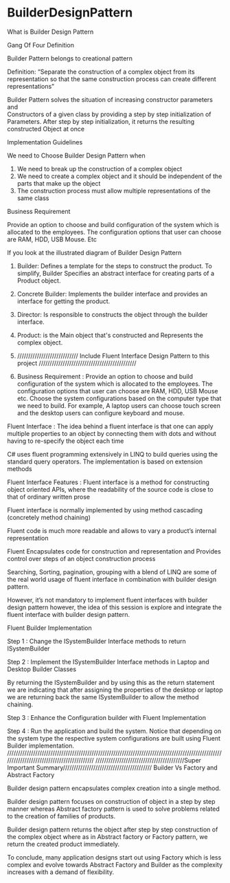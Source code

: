 # BuilderDesignPattern

What is Builder Design Pattern 

Gang Of Four Definition 

Builder Pattern belongs to creational pattern

Definition: “Separate the construction of a complex object from its representation so that the same construction process can create different representations”

Builder Pattern solves the situation of increasing constructor parameters and  
Constructors of a given class by providing a step by step initialization of 
Parameters. After step by step initialization, it returns the resulting constructed
Object at once

Implementation Guidelines

We need to Choose Builder Design Pattern when
1. We need to break up the construction of a complex object
2. We need to create a complex object and it should be independent of the parts that make up the object
3. The construction process must allow multiple representations of the same class

Business Requirement

Provide an option to choose and build configuration of the system  which is allocated to the employees. The configuration options that user can choose are RAM, HDD, USB Mouse. Etc

If you look at the illustrated diagram of Builder Design Pattern
 
1. Builder: Defines a template for the steps to construct the product. To simplify, Builder Specifies an abstract interface for creating parts of a Product object.
2. Concrete Builder: Implements the builder interface and provides an interface for getting the product. 
3. Director: Is responsible to constructs the object through the builder interface.
4. Product: is the Main object that's constructed and Represents the complex object.

5. //////////////////////////// Include Fluent Interface Design Pattern to this project /////////////////////////////////////////////
6. Business Requirement : Provide an option to choose and build configuration of the system which is allocated to the employees. The configuration options that user can choose are RAM, HDD, USB Mouse etc. Choose the system configurations based on the computer type that we need to build. For example, A laptop users can choose touch screen and the desktop users can configure keyboard and mouse. 

Fluent Interface : The idea behind a fluent interface is that one can apply multiple properties to an object by connecting them with dots and without having to re-specify the object each time

C# uses fluent programming extensively in LINQ to build queries using the standard query operators. The implementation is based on extension methods

Fluent Interface Features : Fluent interface is a method for constructing object oriented APIs, where the readability of the source code is close to that of ordinary written prose

Fluent interface is normally implemented by using method cascading (concretely method chaining)

Fluent code is much more readable and allows to vary a product’s internal representation

Fluent Encapsulates code for construction and representation and Provides control over steps of an object construction process

Searching, Sorting, pagination, grouping with a blend of LINQ are some of the real world usage of fluent interface in combination with builder design pattern.

However, it’s not mandatory to implement fluent interfaces with builder design pattern however, the idea of this session is explore and integrate the fluent interface with builder design pattern.

Fluent Builder Implementation

Step 1 : Change the ISystemBuilder Interface methods to return ISystemBuilder

Step 2 : Implement the ISystemBuilder Interface methods in Laptop and Desktop Builder Classes

By returning the ISystemBuilder and by using this as the return statement we are indicating that after assigning the properties of the desktop or  laptop we are returning back the same ISystemBuilder to allow the method chaining.

Step 3 : Enhance the Configuration builder with Fluent Implementation

Step 4 : Run the application and build the system. Notice that depending on the system type the respective system configurations are built using Fluent Builder implementation.
///////////////////////////////////////////////////////////////////////////////////////////////////////////////////////////////////////////
/////////////////////////////////////////Super Important Summary/////////////////////////////////////////
Builder Vs Factory and Abstract Factory

Builder design pattern encapsulates complex creation into a single method. 

Builder design pattern focuses on construction of object in a step by step manner whereas Abstract factory pattern is used to solve problems related to the creation of families of products.

Builder design pattern returns the object after step by step construction of the complex object where as in Abstract factory or Factory pattern, we return the created product immediately.

To conclude, many application designs start out using Factory which is less complex and evolve towards Abstract Factory and Builder as the complexity increases with a demand of flexibility.


